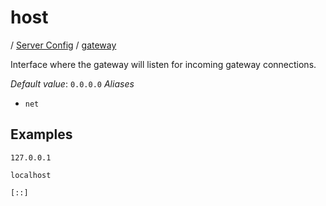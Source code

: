 # host

/ [Server Config](../../README.md) / [gateway](../README.md) 

Interface where the gateway will listen for incoming gateway
connections.

*Default value*: `0.0.0.0`
*Aliases*
- `net`

## Examples

```
127.0.0.1
```
```
localhost
```
```
[::]
```

